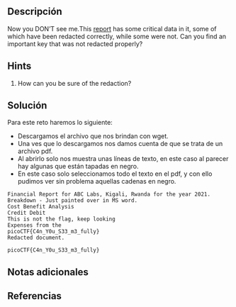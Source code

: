 ## **Descripción**
Now you DON’T see me.This [report](https://artifacts.picoctf.net/c/84/Financial_Report_for_ABC_Labs.pdf) has some critical data in it, some of which have been redacted correctly, while some were not. Can you find an important key that was not redacted properly?
## Hints
1. How can you be sure of the redaction?
## **Solución** 
Para este reto haremos lo siguiente:
- Descargamos el archivo que nos brindan con wget.
- Una ves que lo descargamos nos damos cuenta de que se trata de un archivo pdf. 
- Al abrirlo solo nos muestra unas líneas de texto, en este caso al parecer hay algunas que están tapadas en negro.
- En este caso solo seleccionamos todo el texto en el pdf, y con ello pudimos ver sin problema aquellas cadenas en negro.

```
Financial Report for ABC Labs, Kigali, Rwanda for the year 2021.
Breakdown - Just painted over in MS word.
Cost Benefit Analysis
Credit Debit
This is not the flag, keep looking
Expenses from the
picoCTF{C4n_Y0u_S33_m3_fully}
Redacted document.

picoCTF{C4n_Y0u_S33_m3_fully}

```

## **Notas adicionales**

## **Referencias**